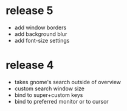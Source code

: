 # release 5

* add window borders
* add background blur
* add font-size settings

# release 4

* takes gnome's search outside of overview
* custom search window size
* bind to super+custom keys
* bind to preferred monitor or to cursor

